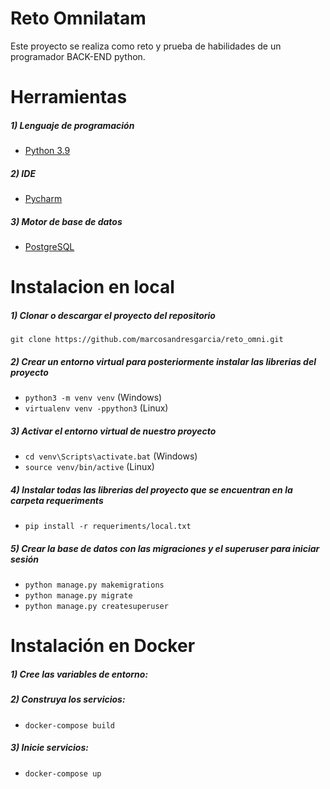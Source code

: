# Reto Omnilatam

Este proyecto se realiza como reto y prueba de habilidades de un programador BACK-END python.


# Herramientas

##### 1) Lenguaje de programación

- [Python 3.9](https://www.python.org/downloads/release/python-396/ "Python3")

##### 2) IDE

- [Pycharm](https://www.jetbrains.com/es-es/pycharm/download/#section=windows "Pycharm")

##### 3) Motor de base de datos


- [PostgreSQL](https://www.enterprisedb.com/downloads/postgres-postgresql-downloads "PostgreSQL")


# Instalacion en local

##### 1) Clonar o descargar el proyecto del repositorio

`git clone https://github.com/marcosandresgarcia/reto_omni.git`

##### 2) Crear un entorno virtual para posteriormente instalar las librerias del proyecto

- `python3 -m venv venv` (Windows)
-  `virtualenv venv -ppython3` (Linux)

##### 3) Activar el entorno virtual de nuestro proyecto

- `cd venv\Scripts\activate.bat` (Windows)
- `source venv/bin/active` (Linux)

##### 4) Instalar todas las librerias del proyecto que se encuentran en la carpeta requeriments

- `pip install -r requeriments/local.txt`

##### 5) Crear la base de datos con las migraciones y el superuser para iniciar sesión

- `python manage.py makemigrations`
- `python manage.py migrate`
- `python manage.py createsuperuser`


# Instalación en Docker

#####  1) Cree las variables de entorno:

#####  2) Construya los servicios:

- `docker-compose build`

#####  3) Inicie servicios:

- `docker-compose up`
